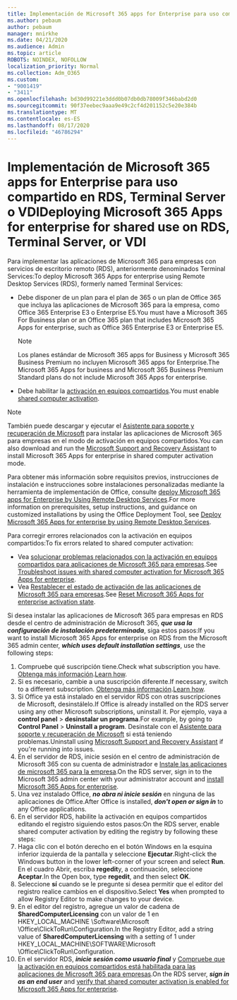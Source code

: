 ```yaml
---
title: Implementación de Microsoft 365 apps for Enterprise para uso compartido en RDS, Terminal Server o VDI
ms.author: pebaum
author: pebaum
manager: mnirkhe
ms.date: 04/21/2020
ms.audience: Admin
ms.topic: article
ROBOTS: NOINDEX, NOFOLLOW
localization_priority: Normal
ms.collection: Adm_O365
ms.custom:
- "9001419"
- "3411"
ms.openlocfilehash: bd30d99221e3ddd0b07db0db78009f346babd2d0
ms.sourcegitcommit: 90f37eebec9aaa9e49c2cf4d201152c5e20e384b
ms.translationtype: MT
ms.contentlocale: es-ES
ms.lasthandoff: 08/17/2020
ms.locfileid: "46786294"
---
```

# <a name="deploying-microsoft-365-apps-for-enterprise-for-shared-use-on-rds-terminal-server-or-vdi"></a><span data-ttu-id="3bb41-102">Implementación de Microsoft 365 apps for Enterprise para uso compartido en RDS, Terminal Server o VDI</span><span class="sxs-lookup"><span data-stu-id="3bb41-102">Deploying Microsoft 365 Apps for enterprise for shared use on RDS, Terminal Server, or VDI</span></span>

<span data-ttu-id="3bb41-103">Para implementar las aplicaciones de Microsoft 365 para empresas con servicios de escritorio remoto (RDS), anteriormente denominados Terminal Services:</span><span class="sxs-lookup"><span data-stu-id="3bb41-103">To deploy Microsoft 365 Apps for enterprise using Remote Desktop Services (RDS), formerly named Terminal Services:</span></span>
- <span data-ttu-id="3bb41-104">Debe disponer de un plan para el plan de 365 o un plan de Office 365 que incluya las aplicaciones de Microsoft 365 para la empresa, como Office 365 Enterprise E3 o Enterprise E5.</span><span class="sxs-lookup"><span data-stu-id="3bb41-104">You must have a Microsoft 365 For Business plan or an Office 365 plan that includes Microsoft 365 Apps for enterprise, such as Office 365 Enterprise E3 or Enterprise E5.</span></span>
   > [!NOTE] 
   > <span data-ttu-id="3bb41-105">Los planes estándar de Microsoft 365 apps for Business y Microsoft 365 Business Premium no incluyen Microsoft 365 apps for Enterprise.</span><span class="sxs-lookup"><span data-stu-id="3bb41-105">The Microsoft 365 Apps for business and Microsoft 365 Business Premium Standard plans do not include Microsoft 365 Apps for enterprise.</span></span>
- <span data-ttu-id="3bb41-106">Debe habilitar la [activación en equipos compartidos](https://docs.microsoft.com/DeployOffice/overview-shared-computer-activation).</span><span class="sxs-lookup"><span data-stu-id="3bb41-106">You must enable [shared computer activation](https://docs.microsoft.com/DeployOffice/overview-shared-computer-activation).</span></span>

> [!NOTE]
> <span data-ttu-id="3bb41-107">También puede descargar y ejecutar el [Asistente para soporte y recuperación de Microsoft](https://aka.ms/SaRA_OfficeSCA_M365Portal) para instalar las aplicaciones de Microsoft 365 para empresas en el modo de activación en equipos compartidos.</span><span class="sxs-lookup"><span data-stu-id="3bb41-107">You can also download and run the [Microsoft Support and Recovery Assistant](https://aka.ms/SaRA_OfficeSCA_M365Portal) to install Microsoft 365 Apps for enterprise in shared computer activation mode.</span></span>

<span data-ttu-id="3bb41-108">Para obtener más información sobre requisitos previos, instrucciones de instalación e instrucciones sobre instalaciones personalizadas mediante la herramienta de implementación de Office, consulte [deploy Microsoft 365 apps for Enterprise by Using Remote Desktop Services](https://docs.microsoft.com/DeployOffice/deploy-microsoft-365-apps-remote-desktop-services).</span><span class="sxs-lookup"><span data-stu-id="3bb41-108">For more information on prerequisites, setup instructions, and guidance on customized installations by using the Office Deployment Tool, see [Deploy Microsoft 365 Apps for enterprise by using Remote Desktop Services](https://docs.microsoft.com/DeployOffice/deploy-microsoft-365-apps-remote-desktop-services).</span></span>

<span data-ttu-id="3bb41-109">Para corregir errores relacionados con la activación en equipos compartidos:</span><span class="sxs-lookup"><span data-stu-id="3bb41-109">To fix errors related to shared computer activation:</span></span>
- <span data-ttu-id="3bb41-110">Vea [solucionar problemas relacionados con la activación en equipos compartidos para aplicaciones de Microsoft 365 para empresas](https://docs.microsoft.com/DeployOffice/troubleshoot-shared-computer-activation).</span><span class="sxs-lookup"><span data-stu-id="3bb41-110">See [Troubleshoot issues with shared computer activation for Microsoft 365 Apps for enterprise](https://docs.microsoft.com/DeployOffice/troubleshoot-shared-computer-activation).</span></span>
- <span data-ttu-id="3bb41-111">Vea [Restablecer el estado de activación de las aplicaciones de Microsoft 365 para empresas](https://go.microsoft.com/fwlink/?linkid=2109218).</span><span class="sxs-lookup"><span data-stu-id="3bb41-111">See [Reset Microsoft 365 Apps for enterprise activation state](https://go.microsoft.com/fwlink/?linkid=2109218).</span></span>

<span data-ttu-id="3bb41-112">Si desea instalar las aplicaciones de Microsoft 365 para empresas en RDS desde el centro de administración de Microsoft 365, ***que usa la configuración de instalación predeterminada***, siga estos pasos:</span><span class="sxs-lookup"><span data-stu-id="3bb41-112">If you want to install Microsoft 365 Apps for enterprise on RDS from the Microsoft 365 admin center, ***which uses default installation settings***, use the following steps:</span></span>

1.    <span data-ttu-id="3bb41-113">Compruebe qué suscripción tiene.</span><span class="sxs-lookup"><span data-stu-id="3bb41-113">Check what subscription you have.</span></span> <span data-ttu-id="3bb41-114">[Obtenga más información](https://docs.microsoft.com/microsoft-365/admin/admin-overview/what-subscription-do-i-have).</span><span class="sxs-lookup"><span data-stu-id="3bb41-114">[Learn how](https://docs.microsoft.com/microsoft-365/admin/admin-overview/what-subscription-do-i-have).</span></span>
2.    <span data-ttu-id="3bb41-115">Si es necesario, cambie a una suscripción diferente.</span><span class="sxs-lookup"><span data-stu-id="3bb41-115">If necessary, switch to a different subscription.</span></span> <span data-ttu-id="3bb41-116">[Obtenga más información](https://docs.microsoft.com/microsoft-365/commerce/subscriptions/switch-to-a-different-plan).</span><span class="sxs-lookup"><span data-stu-id="3bb41-116">[Learn how](https://docs.microsoft.com/microsoft-365/commerce/subscriptions/switch-to-a-different-plan).</span></span>
3.    <span data-ttu-id="3bb41-117">Si Office ya está instalado en el servidor RDS con otras suscripciones de Microsoft, desinstálelo.</span><span class="sxs-lookup"><span data-stu-id="3bb41-117">If Office is already installed on the RDS server using any other Microsoft subscriptions, uninstall it.</span></span> <span data-ttu-id="3bb41-118">Por ejemplo, vaya a **control panel**  >  **desinstalar un programa**.</span><span class="sxs-lookup"><span data-stu-id="3bb41-118">For example, by going to **Control Panel** > **Uninstall a program**.</span></span> <span data-ttu-id="3bb41-119">Desinstale con el [Asistente para soporte y recuperación de Microsoft](https://aka.ms/SARA-OfficeUninstall-Alchemy) si está teniendo problemas.</span><span class="sxs-lookup"><span data-stu-id="3bb41-119">Uninstall using [Microsoft Support and Recovery Assistant](https://aka.ms/SARA-OfficeUninstall-Alchemy) if you're running into issues.</span></span>
4.    <span data-ttu-id="3bb41-120">En el servidor de RDS, inicie sesión en el centro de administración de Microsoft 365 con su cuenta de administrador e [Instale las aplicaciones de microsoft 365 para la empresa](https://portal.office.com/OLS/MySoftware.aspx).</span><span class="sxs-lookup"><span data-stu-id="3bb41-120">On the RDS server, sign in to the Microsoft 365 admin center with your administrator account and [install Microsoft 365 Apps for enterprise](https://portal.office.com/OLS/MySoftware.aspx).</span></span>
5.    <span data-ttu-id="3bb41-121">Una vez instalado Office, ***no abra ni inicie sesión*** en ninguna de las aplicaciones de Office.</span><span class="sxs-lookup"><span data-stu-id="3bb41-121">After Office is installed, ***don't open or sign in*** to any Office applications.</span></span>
6.    <span data-ttu-id="3bb41-122">En el servidor RDS, habilite la activación en equipos compartidos editando el registro siguiendo estos pasos:</span><span class="sxs-lookup"><span data-stu-id="3bb41-122">On the RDS server, enable shared computer activation by editing the registry by following these steps:</span></span>
   1. <span data-ttu-id="3bb41-123">Haga clic con el botón derecho en el botón Windows en la esquina inferior izquierda de la pantalla y seleccione **Ejecutar**.</span><span class="sxs-lookup"><span data-stu-id="3bb41-123">Right-click the Windows button in the lower left-corner of your screen and select **Run**.</span></span> <span data-ttu-id="3bb41-124">En el cuadro Abrir, escriba **regedit**y, a continuación, seleccione **Aceptar**.</span><span class="sxs-lookup"><span data-stu-id="3bb41-124">In the Open box, type **regedit**, and then select **OK**.</span></span>
   2. <span data-ttu-id="3bb41-125">Seleccione **sí** cuando se le pregunte si desea permitir que el editor del registro realice cambios en el dispositivo.</span><span class="sxs-lookup"><span data-stu-id="3bb41-125">Select **Yes** when prompted to allow Registry Editor to make changes to your device.</span></span>
   3. <span data-ttu-id="3bb41-126">En el editor del registro, agregue un valor de cadena de **SharedComputerLicensing** con un valor de 1 en HKEY_LOCAL_MACHINE \Software\Microsoft \Office\ClickToRun\Configuration.</span><span class="sxs-lookup"><span data-stu-id="3bb41-126">In the Registry Editor, add a string value of **SharedComputerLicensing** with a setting of 1 under HKEY_LOCAL_MACHINE\SOFTWARE\Microsoft \Office\ClickToRun\Configuration.</span></span>
   4. <span data-ttu-id="3bb41-127">En el servidor RDS, ***inicie sesión como usuario final*** y [Compruebe que la activación en equipos compartidos está habilitada para las aplicaciones de Microsoft 365 para empresas](https://docs.microsoft.com/DeployOffice/troubleshoot-shared-computer-activation#verify-that-activation-for-microsoft-365-apps-succeeded).</span><span class="sxs-lookup"><span data-stu-id="3bb41-127">On the RDS server, ***sign in as an end user*** and [verify that shared computer activation is enabled for Microsoft 365 Apps for enterprise](https://docs.microsoft.com/DeployOffice/troubleshoot-shared-computer-activation#verify-that-activation-for-microsoft-365-apps-succeeded).</span></span>

